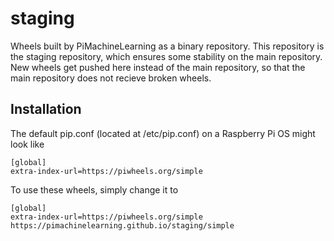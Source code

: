 # staging
Wheels built by PiMachineLearning as a binary repository. This repository is the staging repository, which ensures some stability on the main repository. New wheels get pushed here instead of the main repository, so that the main repository does not recieve broken wheels.

## Installation
The default pip.conf (located at /etc/pip.conf) on a Raspberry Pi OS might look like
```
[global]
extra-index-url=https://piwheels.org/simple
```
To use these wheels, simply change it to 
```
[global]
extra-index-url=https://piwheels.org/simple https://pimachinelearning.github.io/staging/simple
```
